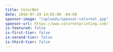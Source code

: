 ```yaml
---
title: ColorNet
date: 2016-07-29 14:02:00 -04:00
sponsor-image: "/uploads/sponsor-colornet.jpg"
sponsor-url: https://www.colornetprinting.com/
is-featured: false
is-first-tier: false
is-second-tier: false
is-third-tier: false
---
```


